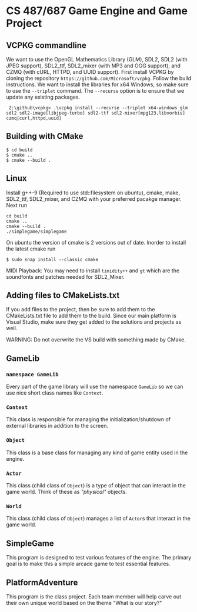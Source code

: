 # CS 487/687 Game Engine and Game Project

## VCPKG commandline

We want to use the OpenGL Mathematics Library (GLM), SDL2, SDL2 (with JPEG support), SDL2_ttf, SDL2_mixer (with MP3 and OGG support), and CZMQ (with cURL, HTTPD, and UUID support). First install VCPKG by cloning the repository `https://github.com/Microsoft/vcpkg`. Follow the build instructions. We want to install the libraries for x64 Windows, so make sure to use the `--triplet` command. The `--recurse` option is to ensure that we update any existing packages.

     Z:\github\vcpkg> .\vcpkg install --recurse --triplet x64-windows glm sdl2 sdl2-image[libjpeg-turbo] sdl2-ttf sdl2-mixer[mpg123,libvorbis] czmq[curl,httpd,uuid]

## Building with CMake

```
$ cd build
$ cmake ..
$ cmake --build .
```

## Linux
Install g++-9 (Required to use std::filesystem on ubuntu), cmake, make, SDL2_ttf, SDL2_mixer, and CZMQ with your 
preferred pacakge manager. Next run
```
cd build
cmake ..
cmake --build .
./simplegame/simplegame
```
On ubuntu the version of cmake is 2 versions out of date. Inorder to install the latest cmake run
```
$ sudo snap install --classic cmake
```


MIDI Playback: You may need to install `timidity++` and `gt` which are the soundfonts and patches needed for SDL2_Mixer.

## Adding files to CMakeLists.txt

If you add files to the project, then be sure to add them to the CMakeLists.txt file to add them to the build. Since our main platform is Visual Studio, make sure they get added to the solutions and projects as well.

WARNING: Do not overwrite the VS build with something made by CMake.

## GameLib

### `namespace GameLib`

Every part of the game library will use the namespace `GameLib` so we can use nice short class names like `Context`.

### `Context`

This class is responsible for managing the initialization/shutdown of external libraries in addition to the screen.

### `Object`

This class is a base class for managing any kind of game entity used in the engine.

### `Actor`

This class (child class of  `Object`) is a type of object that can interact in the game world. Think of these as *"physical"* objects.

### `World`

This class (child class of `Object`) manages a list of `Actor`s that interact in the game world.

## SimpleGame

This program is designed to test various features of the engine. The primary goal is to make this a simple arcade game to test essential features.

## PlatformAdventure

This program is the class project. Each team member will help carve out their own unique world based on the theme "What is our story?"
